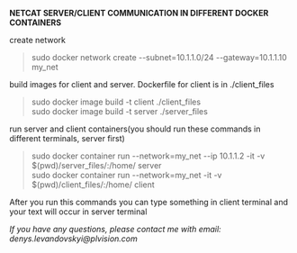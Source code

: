 **NETCAT SERVER/CLIENT COMMUNICATION IN DIFFERENT DOCKER CONTAINERS**

create network
>sudo docker network create --subnet=10.1.1.0/24 --gateway=10.1.1.10 my_net

build images for client and server. Dockerfile for client is in ./client_files
>sudo docker image build -t client ./client_files<br />
>sudo docker image build -t server ./server_files

run server and client containers(you should run these commands in different terminals, server first)
>sudo docker container run --network=my_net --ip 10.1.1.2 -it -v $(pwd)/server_files/:/home/ server<br />
>sudo docker container run --network=my_net -it -v $(pwd)/client_files/:/home/ client

After you run this commands you can type something in client terminal and your text will occur in server terminal


_If you have any questions, please contact me with email: denys.levandovskyi@plvision.com_


